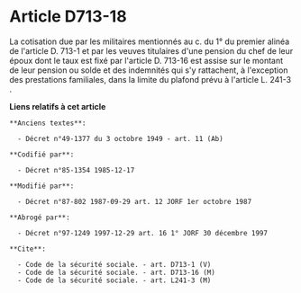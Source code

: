 # Article D713-18

La cotisation due par les militaires mentionnés au c. du 1° du premier alinéa de l'article D. 713-1 et par les veuves
titulaires d'une pension du chef de leur époux dont le taux est fixé par l'article D. 713-16 est assise sur le montant de
leur pension ou solde et des indemnités qui s'y rattachent, à l'exception des prestations familiales, dans la limite du
plafond prévu à l'article L. 241-3   .

**Liens relatifs à cet article**

	**Anciens textes**:

	  - Décret n°49-1377 du 3 octobre 1949 - art. 11 (Ab)

	**Codifié par**:

	  - Décret n°85-1354 1985-12-17

	**Modifié par**:

	  - Décret n°87-802 1987-09-29 art. 12 JORF 1er octobre 1987

	**Abrogé par**:

	  - Décret n°97-1249 1997-12-29 art. 16 1° JORF 30 décembre 1997

	**Cite**:

	  - Code de la sécurité sociale. - art. D713-1 (V)
	  - Code de la sécurité sociale. - art. D713-16 (M)
	  - Code de la sécurité sociale. - art. L241-3 (M)
